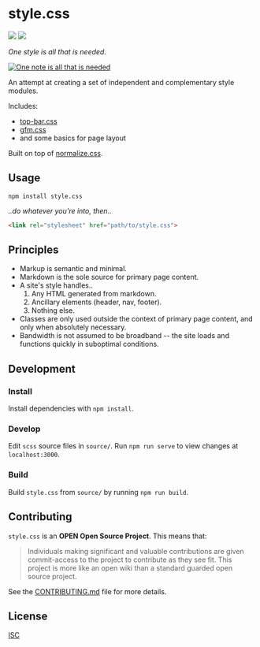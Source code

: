 # style.css

[![](https://img.shields.io/npm/v/style.css.svg?style=flat-square)](https://www.npmjs.com/package/style.css)
[![](https://img.shields.io/travis/ngoldman/style.css.svg?style=flat-square)](https://travis-ci.org/ngoldman/style.css)

*One style is all that is needed.*

[![One note is all that is needed](http://33.media.tumblr.com/tumblr_ll0hehFlU81qz8jl5o1_500.gif)](http://youtu.be/HBtRNgflb4g)

An attempt at creating a set of independent and complementary style modules.

Includes:

* [top-bar.css](https://github.com/ngoldman/top-bar.css/)
* [gfm.css](https://github.com/ngoldman/gfm.css/)
* and some basics for page layout

Built on top of [normalize.css](https://github.com/necolas/normalize.css/).

## Usage

```
npm install style.css
```

*..do whatever you're into, then..*

```html
<link rel="stylesheet" href="path/to/style.css">
```

## Principles

* Markup is semantic and minimal.
* Markdown is the sole source for primary page content.
* A site's style handles..
  1. Any HTML generated from markdown.
  2. Ancillary elements (header, nav, footer).
  3. Nothing else.
* Classes are only used outside the context of primary page content, and only when absolutely necessary.
* Bandwidth is not assumed to be broadband -- the site loads and functions quickly in suboptimal conditions.

## Development

### Install

Install dependencies with `npm install`.

### Develop

Edit `scss` source files in `source/`. Run `npm run serve` to view changes at `localhost:3000`.

### Build

Build `style.css` from `source/` by running `npm run build`.

## Contributing

`style.css` is an **OPEN Open Source Project**. This means that:

> Individuals making significant and valuable contributions are given commit-access to the project to contribute as they see fit. This project is more like an open wiki than a standard guarded open source project.

See the [CONTRIBUTING.md](CONTRIBUTING.md) file for more details.

## License

[ISC](LICENSE.md)
